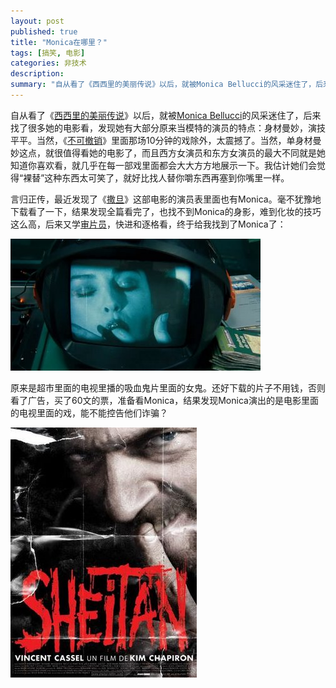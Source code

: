 ```yaml
---
layout: post
published: true
title: "Monica在哪里？"
tags: [搞笑, 电影]
categories: 非技术    
description: 
summary: "自从看了《西西里的美丽传说》以后，就被Monica Bellucci的风采迷住了，后来找了很多她的电影看，发现她有大部分原来当模特的演员的特点：身材曼妙，演技平平。当然，《不可撤销》里面那场10分钟的戏除外，太震撼了。当然，单身材曼妙这点，"
---
```

自从看了《[西西里的美丽传说][Link 1]》以后，就被[Monica Bellucci][]的风采迷住了，后来找了很多她的电影看，发现她有大部分原来当模特的演员的特点：身材曼妙，演技平平。当然，《[不可撤销][Link 2]》里面那场10分钟的戏除外，太震撼了。当然，单身材曼妙这点，就很值得看她的电影了，而且西方女演员和东方女演员的最大不同就是她知道你喜欢看，就几乎在每一部戏里面都会大大方方地展示一下。我估计她们会觉得“裸替”这种东西太可笑了，就好比找人替你嚼东西再塞到你嘴里一样。

  


言归正传，最近发现了《[撒旦][Link 3]》这部电影的演员表里面也有Monica。毫不犹豫地下载看了一下，结果发现全篇看完了，也找不到Monica的身影，难到化妆的技巧这么高，后来又学[审片员][Link 4]，快进和逐格看，终于给我找到了Monica了：

  
  


![snapshot20070401130218-753421.jpg][]  
  


原来是超市里面的电视里播的吸血鬼片里面的女鬼。还好下载的片子不用钱，否则看了广告，买了60文的票，准备看Monica，结果发现Monica演出的是电影里面的电视里面的戏，能不能控告他们诈骗？

  


![s1790242-751716.jpg][]  



[Link 1]: http://www.douban.com/subject/1292402/
[Monica Bellucci]: http://www.imdb.com/name/nm0000899/
[Link 2]: http://www.douban.com/subject/1296935/
[Link 3]: http://www.douban.com/subject/1853417/
[Link 4]: http://blog.yypig.net/2007/01/blog-post.html
[snapshot20070401130218-753421.jpg]: /images/snapshot20070401130218-753421.jpg
[s1790242-751716.jpg]: /images/s1790242-751716.jpg